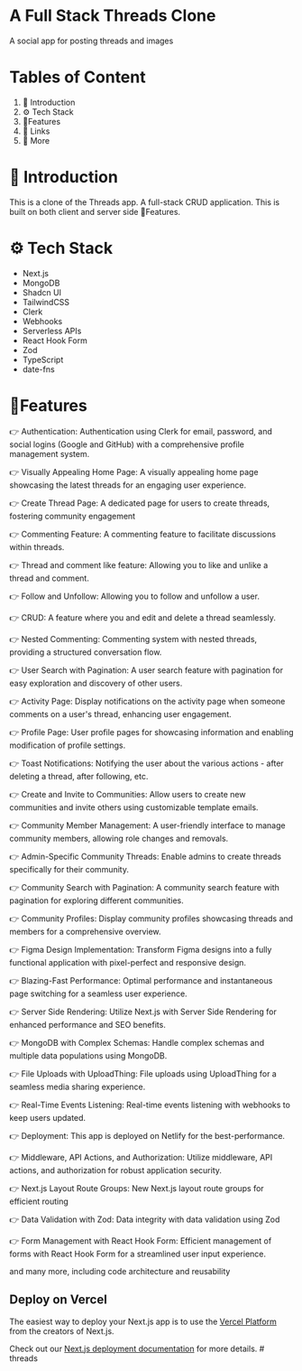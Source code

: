 
# A Full Stack Threads Clone

A social app for posting threads and images

# Tables of Content

1. 🤖 Introduction
2. ⚙️ Tech Stack
3. 🔋Features
4. 🔗 Links
5. 🚀 More


# 🤖 Introduction

This is a clone of the Threads app. A full-stack CRUD application. This is built on both client and server side 🔋Features.

# ⚙️ Tech Stack

 - Next.js
 - MongoDB
 - Shadcn UI
 - TailwindCSS
 - Clerk
 - Webhooks
 - Serverless APIs
 - React Hook Form
 - Zod
 - TypeScript
 - date-fns

# 🔋Features

👉 Authentication: Authentication using Clerk for email, password, and social logins (Google and GitHub) with a comprehensive profile management system.

👉 Visually Appealing Home Page: A visually appealing home page showcasing the latest threads for an engaging user experience.

👉 Create Thread Page: A dedicated page for users to create threads, fostering community engagement

👉 Commenting Feature: A commenting feature to facilitate discussions within threads.

👉 Thread and comment like feature: Allowing you to like and unlike a thread and comment.

👉 Follow and Unfollow: Allowing you to follow and unfollow a user.

👉 CRUD: A feature where you and edit and delete a thread seamlessly.

👉 Nested Commenting: Commenting system with nested threads, providing a structured conversation flow.

👉 User Search with Pagination: A user search feature with pagination for easy exploration and discovery of other users.

👉 Activity Page: Display notifications on the activity page when someone comments on a user's thread, enhancing user engagement.

👉 Profile Page: User profile pages for showcasing information and enabling modification of profile settings.

👉 Toast Notifications: Notifying the user about the various actions - after deleting a thread, after following, etc.

👉 Create and Invite to Communities: Allow users to create new communities and invite others using customizable template emails.

👉 Community Member Management: A user-friendly interface to manage community members, allowing role changes and removals.

👉 Admin-Specific Community Threads: Enable admins to create threads specifically for their community.

👉 Community Search with Pagination: A community search feature with pagination for exploring different communities.

👉 Community Profiles: Display community profiles showcasing threads and members for a comprehensive overview.

👉 Figma Design Implementation: Transform Figma designs into a fully functional application with pixel-perfect and responsive design.

👉 Blazing-Fast Performance: Optimal performance and instantaneous page switching for a seamless user experience.

👉 Server Side Rendering: Utilize Next.js with Server Side Rendering for enhanced performance and SEO benefits.

👉 MongoDB with Complex Schemas: Handle complex schemas and multiple data populations using MongoDB.

👉 File Uploads with UploadThing: File uploads using UploadThing for a seamless media sharing experience.

👉 Real-Time Events Listening: Real-time events listening with webhooks to keep users updated.

👉 Deployment: This app is deployed on Netlify for the best-performance.

👉 Middleware, API Actions, and Authorization: Utilize middleware, API actions, and authorization for robust application security.

👉 Next.js Layout Route Groups: New Next.js layout route groups for efficient routing

👉 Data Validation with Zod: Data integrity with data validation using Zod

👉 Form Management with React Hook Form: Efficient management of forms with React Hook Form for a streamlined user input experience.

and many more, including code architecture and reusability

## Deploy on Vercel

The easiest way to deploy your Next.js app is to use the [Vercel Platform](https://vercel.com/new?utm_medium=default-template&filter=next.js&utm_source=create-next-app&utm_campaign=create-next-app-readme) from the creators of Next.js.

Check out our [Next.js deployment documentation](https://nextjs.org/docs/app/building-your-application/deploying) for more details.
#   t h r e a d s 
 
 

